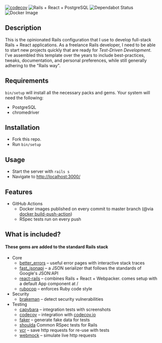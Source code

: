 [![codecov](https://codecov.io/gh/patrickclery/dry-rails-react/branch/master/graph/badge.svg)](https://codecov.io/gh/patrickclery/dry-rails-react)
![Rails + React + PostgreSQL](https://github.com/patrickclery/dry-rails-react/workflows/Rails%20+%20React%20+%20PostgreSQL/badge.svg)
![Dependabot Status](https://badgen.net/dependabot/patrickclery/dry-rails-react/?icon=dependabot)
![Docker Image](https://badgen.net/docker/size/patrickclery/dry-rails-react/latest/amd64)

## Description

This is the opinionated Rails configuration that I use to develop full-stack Rails + React applications. As a freelance Rails developer, I need to be able to start new projects quickly that are ready for _Test-Driven Development_. I've assembled this template over the years to include best-practices, tweaks, documentation, and personal preferences, while still generally adhering to the "Rails way".

## Requirements

`bin/setup` will install all the necessary packs and gems. Your system will need the following:

* PostgreSQL
* chromedriver

## Installation

- Fork this repo.
- Run `bin/setup`

## Usage

- Start the server with `rails s`
- Navigate to [http://localhost:3000/](http://localhost:3000/)

## Features

- GitHub Actions
    - Docker images published on every commit to master branch (@via [docker build-push-action](https://github.com/docker/build-push-action))
    - RSpec tests run on every push

## What is included?

#### These gems are added to the standard Rails stack

* Core
    * [better_errors](https://github.com/charliesome/better_errors) – useful error pages with interactive stack traces
    * [fast_jsonapi](https://github.com/Netflix/fast_jsonapi) – a JSON serializer that follows the standards of Google's JSON:API
    * [react-rails](https://github.com/reactjs/react-rails) – combines Rails + React + Webpacker. comes setup with a default App component at /
    * [rubocop](https://github.com/rubocop-hq/rubocop) – enforces Ruby code style
* Security
    * [brakeman](https://github.com/presidentbeef/brakeman) – detect security vulnerabilities
* Testing
    * [capybara](https://github.com/teamcapybara/capybara) – integration tests with screenshots
    * [codecov](https://github.com/codecov/codecov-ruby) – integration with [codecov.io](https://codecov.io/)
    * [faker](https://github.com/faker-ruby/faker) – generate fake data for tests
    * [shoulda](https://github.com/thoughtbot/shoulda) Common RSpec tests for Rails
    * [vcr](https://github.com/vcr/vcr) – save http requests for re-use with tests
    * [webmock](https://github.com/bblimke/webmock) – simulate live http requests

